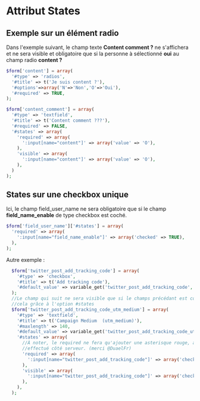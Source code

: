 # Attribut States

## Exemple sur un élément radio

Dans l'exemple suivant, le champ texte **Content comment ?** ne s'affichera et ne sera visible et obligatoire que si la personne à sélectionné **oui** au champ radio **content ?** 

```php
$form['content'] = array(
  '#type' => 'radios',
  '#title' => t('Je suis content ?'),
  '#options'=>array('N'=>'Non','O'=>'Oui'),
  '#required' => TRUE,
);

$form['content_comment'] = array(
  '#type' => 'textfield',
  '#title' => t('Content comment ???'),
  '#required' => FALSE,
  '#states' => array(
    'required' => array(
      ':input[name="content"]' => array('value' => 'O'),
    ),
    'visible' => array(
      ':input[name="content"]' => array('value' => 'O'),
    ),
  )
);
```


## States sur une checkbox unique

Ici, le champ field_user_name ne sera obligatoire que si le champ **field_name_enable** de type checkbox  est coché.

```php
$form['field_user_name']['#states'] = array(
  'required' => array(
    ':input[name="field_name_enable"]' => array('checked' => TRUE),
  ),
);
```

Autre exemple :

```php
  $form['twitter_post_add_tracking_code'] = array(
    '#type' => 'checkbox',
    '#title' => t('Add tracking code'),
    '#default_value' => variable_get('twitter_post_add_tracking_code', 0),
  );
  //Le champ qui suit ne sera visible que si le champs précédant est coché
  //cela grâce à l'option #states
  $form['twitter_post_add_tracking_code_utm_medium'] = array(
    '#type' => 'textfield',
    '#title' => t('Campaign Medium  (utm_medium)'),
    '#maxlength' => 140,
    '#default_value' => variable_get('twitter_post_add_tracking_code_utm_medium', ''),
    '#states' => array(
      //À noter, le required ne fera qu'ajouter une asterisque rouge, aucun test ne sera
      //effectué côté serveur. (merci @DuaelFr)
      'required' => array(
        ':input[name="twitter_post_add_tracking_code"]' => array('checked'=>true)
      ),
      'visible' => array(
        ':input[name="twitter_post_add_tracking_code"]' => array('checked'=>true)
      ),
    ),
  );
```
